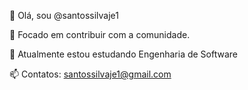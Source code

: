 👋 Olá, sou @santossilvaje1

👀 Focado em contribuir com a comunidade.

🌱 Atualmente estou estudando Engenharia de Software

📫 Contatos: santossilvaje1@gmail.com

<!---
santossilvaje1/santossilvaje1 is a ✨ special ✨ repository because its `README.md` (this file) appears on your GitHub profile.
You can click the Preview link to take a look at your changes.
--->
